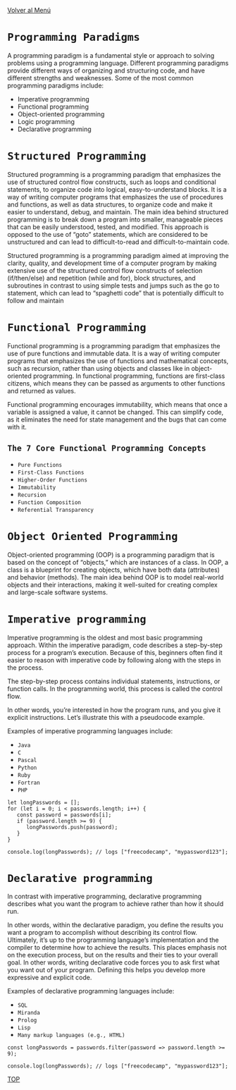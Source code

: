 [Volver al Menú](root.md)

# `Programming Paradigms`

A programming paradigm is a fundamental style or approach to solving problems using a programming language. Different programming paradigms provide different ways of organizing and structuring code, and have different strengths and weaknesses. Some of the most common programming paradigms include:

- Imperative programming
- Functional programming
- Object-oriented programming
- Logic programming
- Declarative programming

# `Structured Programming`

Structured programming is a programming paradigm that emphasizes the use of structured control flow constructs, such as loops and conditional statements, to organize code into logical, easy-to-understand blocks. It is a way of writing computer programs that emphasizes the use of procedures and functions, as well as data structures, to organize code and make it easier to understand, debug, and maintain. The main idea behind structured programming is to break down a program into smaller, manageable pieces that can be easily understood, tested, and modified. This approach is opposed to the use of “goto” statements, which are considered to be unstructured and can lead to difficult-to-read and difficult-to-maintain code.

Structured programming is a programming paradigm aimed at improving the clarity, quality, and development time of a computer program by making extensive use of the structured control flow constructs of selection (if/then/else) and repetition (while and for), block structures, and subroutines in contrast to using simple tests and jumps such as the go to statement, which can lead to “spaghetti code” that is potentially difficult to follow and maintain

# `Functional Programming`

Functional programming is a programming paradigm that emphasizes the use of pure functions and immutable data. It is a way of writing computer programs that emphasizes the use of functions and mathematical concepts, such as recursion, rather than using objects and classes like in object-oriented programming. In functional programming, functions are first-class citizens, which means they can be passed as arguments to other functions and returned as values.

Functional programming encourages immutability, which means that once a variable is assigned a value, it cannot be changed. This can simplify code, as it eliminates the need for state management and the bugs that can come with it.

## `The 7 Core Functional Programming Concepts`

- `Pure Functions`
- `First-Class Functions`
- `Higher-Order Functions`
- `Immutability`
- `Recursion`
- `Function Composition`
- `Referential Transparency`

# `Object Oriented Programming`

Object-oriented programming (OOP) is a programming paradigm that is based on the concept of “objects,” which are instances of a class. In OOP, a class is a blueprint for creating objects, which have both data (attributes) and behavior (methods). The main idea behind OOP is to model real-world objects and their interactions, making it well-suited for creating complex and large-scale software systems.

# `Imperative programming`

Imperative programming is the oldest and most basic programming approach. Within the imperative paradigm, code describes a step-by-step process for a program’s execution. Because of this, beginners often find it easier to reason with imperative code by following along with the steps in the process.

The step-by-step process contains individual statements, instructions, or function calls. In the programming world, this process is called the control flow.

In other words, you’re interested in how the program runs, and you give it explicit instructions. Let’s illustrate this with a pseudocode example.

Examples of imperative programming languages include:

- `Java`
- `C`
- `Pascal`
- `Python`
- `Ruby`
- `Fortran`
- `PHP`

```
let longPasswords = [];
for (let i = 0; i < passwords.length; i++) {
   const password = passwords[i];
   if (password.length >= 9) {
      longPasswords.push(password);
   }
}

console.log(longPasswords); // logs ["freecodecamp", "mypassword123"];
```

# `Declarative programming`

In contrast with imperative programming, declarative programming describes what you want the program to achieve rather than how it should run.

In other words, within the declarative paradigm, you define the results you want a program to accomplish without describing its control flow. Ultimately, it’s up to the programming language’s implementation and the compiler to determine how to achieve the results. This places emphasis not on the execution process, but on the results and their ties to your overall goal. In other words, writing declarative code forces you to ask first what you want out of your program. Defining this helps you develop more expressive and explicit code.

Examples of declarative programming languages include:

- `SQL`
- `Miranda`
- `Prolog`
- `Lisp`
- `Many markup languages (e.g., HTML)`

```
const longPasswords = passwords.filter(password => password.length >= 9);

console.log(longPasswords); // logs ["freecodecamp", "mypassword123"];
```

[TOP](#programming-paradigms)
